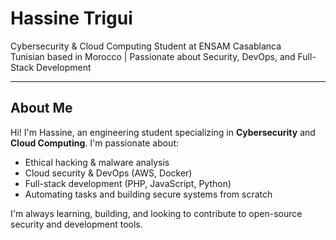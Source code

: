 #  Hassine Trigui

 Cybersecurity & Cloud Computing Student at ENSAM Casablanca  
 Tunisian based in Morocco |  Passionate about Security, DevOps, and Full-Stack Development

---

##  About Me

Hi! I'm Hassine, an engineering student specializing in **Cybersecurity** and **Cloud Computing**. I'm passionate about:
-  Ethical hacking & malware analysis
-  Cloud security & DevOps (AWS, Docker)
-  Full-stack development (PHP, JavaScript, Python)
-  Automating tasks and building secure systems from scratch

I'm always learning, building, and looking to contribute to open-source security and development tools.

